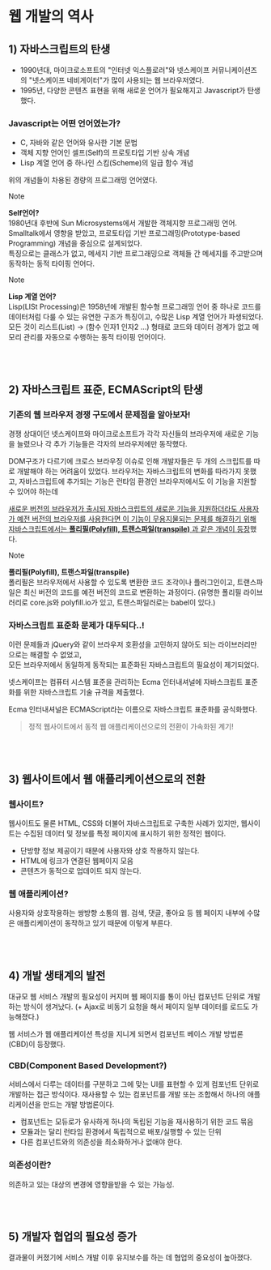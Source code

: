 # 웹 개발의 역사

## 1) 자바스크립트의 탄생

- 1990년대, 마이크로소프트의 "인터넷 익스플로러"와 넷스케이프 커뮤니케이션즈의 "넷스케이프 네비게이터"가 많이 사용되는 웹 브라우저였다.
- 1995년, 다양한 콘텐츠 표현을 위해 새로운 언어가 필요해지고 Javascript가 탄생했다.

### Javascript는 어떤 언어였는가?

- C, 자바와 같은 언어와 유사한 기본 문법
- 객체 지향 언어인 셀프(Self)의 프로토타입 기반 상속 개념
- Lisp 계열 언어 중 하나인 스킴(Scheme)의 일급 함수 개념

위의 개념들이 차용된 경량의 프로그래밍 언어였다.

> [!NOTE]
> **Self언어?** <br />
> 1980년대 후반에 Sun Microsystems에서 개발한 객체지향 프로그래밍 언어. Smalltalk에서 영향을 받았고, 프로토타입 기반 프로그래밍(Prototype-based Programming) 개념을 중심으로 설계되었다. <br /> 특징으로는 클래스가 없고, 메세지 기반 프로그래밍으로 객체들 간 메세지를 주고받으며 동작하는 동적 타이핑 언어다.

> [!NOTE]
> **Lisp 계열 언어?** <br /> Lisp(LISt Processing)은 1958년에 개발된 함수형 프로그래밍 언어 중 하나로 코드를 데이터처럼 다룰 수 있는 유연한 구조가 특징이고, 수많은 Lisp 계열 언어가 파생되었다. <br /> 모든 것이 리스트(List) → (함수 인자1 인자2 ...) 형태로 코드와 데이터 경계가 없고 메모리 관리를 자동으로 수행하는 동적 타이핑 언어이다.

<br /> <br />

## 2) 자바스크립트 표준, ECMAScript의 탄생

### 기존의 웹 브라우저 경쟁 구도에서 문제점을 알아보자!

경쟁 상대이던 넷스케이프와 마이크로소프트가 각각 자신들의 브라우저에 새로운 기능을 늘렸으나 각 추가 기능들은 각자의 브라우저에만 동작했다.

DOM구조가 다르기에 크로스 브라우징 이슈로 인해 개발자들은 두 개의 스크립트를 따로 개발해야 하는 어려움이 있었다. 브라우저는 자바스크립트의 변화를 따라가지 못했고, 자바스크립트에 추가되는 기능은 런타임 환경인 브라우저에서도 이 기능을 지원할 수 있어야 하는데

<u>새로운 버전의 브라우저가 출시되 자바스크립트의 새로운 기능을 지원하더라도
사용자가 예전 버전의 브라우저를 사용한다면 이 기능이 무용지물되는 문제를 해결하기 위해
자바스크립트에서는 **폴리필(Polyfill), 트랜스파일(transpile)** 과 같은 개념이 등장</u>했다.

> [!NOTE]
> **폴리필(Polyfill), 트랜스파일(transpile)** <br /> 폴리필은 브라우저에서 사용할 수 있도록 변환한 코드 조각이나 플러그인이고, 트랜스파일은 최신 버전의 코드를 예전 버전의 코드로 변환하는 과정이다. (유명한 폴리필 라이브러리로 core.js와 polyfill.io가 있고, 트랜스파일러로는 babel이 있다.)

### 자바스크립트 표준화 문제가 대두되다..!

이런 문제들과 jQuery와 같이 브라우저 호환성을 고민하지 않아도 되는 라이브러리만으로는 해결할 수 없었고,<br />
모든 브라우저에서 동일하게 동작되는 표준화된 자바스크립트의 필요성이 제기되었다.

넷스케이프는 컴퓨터 시스템 표준을 관리하는 Ecma 인터내셔널에 자바스크립트 표준화를 위한 자바스크립트 기술 규격을 제출했다.

Ecma 인터내셔널은 ECMAScript라는 이름으로 자바스크립트 표준화를 공식화했다.

> 정적 웹사이트에서 동적 웹 애플리케이션으로의 전환이 가속화된 계기!

<br /> <br />

## 3) 웹사이트에서 웹 애플리케이션으로의 전환

### 웹사이트?

웹사이트도 물론 HTML, CSS와 더불어 자바스크립트로 구축한 사례가 있지만,
웹사이트는 수집된 데이터 및 정보를 특정 페이지에 표시하기 위한 정적인 웹이다.

- 단방향 정보 제공이기 때문에 사용자와 상호 작용하지 않는다.
- HTML에 링크가 연결된 웹페이지 모음
- 콘텐츠가 동적으로 업데이트 되지 않는다.

### 웹 애플리케이션?

사용자와 상호작용하는 쌍방향 소통의 웹.
검색, 댓글, 좋아요 등 웹 페이지 내부에 수많은 애플리케이션이 동작하고 있기 때문에 이렇게 부른다.

<br /> <br />

## 4) 개발 생태계의 발전

대규모 웹 서비스 개발의 필요성이 커지며 웹 페이지를 통이 아닌 컴포넌트 단위로 개발하는 방식이 생겨났다. (+ Ajax로 비동기 요청을 해서 페이지 일부 데이터를 로드도 가능해졌다.)

웹 서비스가 웹 애플리케이션 특성을 지니게 되면서 컴포넌트 베이스 개발 방법론(CBD)이 등장했다.

### CBD(Component Based Development?)

서비스에서 다루는 데이터를 구분하고 그에 맞는 UI를 표현할 수 있게 컴포넌트 단위로 개발하는 접근 방식이다. 재사용할 수 있는 컴포넌트를 개발 또는 조합해서 하나의 애플리케이션을 만드는 개발 방법론이다.

- 컴포넌트는 모듀로가 유사하게 하나의 독립된 기능을 재사용하기 위한 코드 묶음
- 모듈과는 달리 런타임 환경에서 독립적으로 배포/실행할 수 있는 단위
- 다른 컴포넌트와의 의존성을 최소화하거나 없애야 한다.

### 의존성이란?

의존하고 있는 대상의 변경에 영향을받을 수 있는 가능성.

<br /> <br />

## 5) 개발자 협업의 필요성 증가

결과물이 커졌기에 서비스 개발 이후 유지보수를 하는 데 협업의 중요성이 높아졌다.
